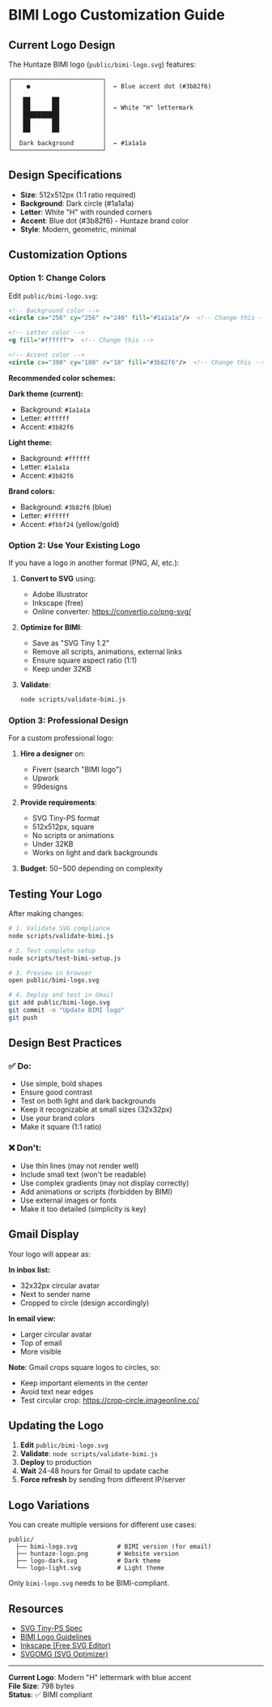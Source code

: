 # BIMI Logo Customization Guide

## Current Logo Design

The Huntaze BIMI logo (`public/bimi-logo.svg`) features:

```
┌─────────────────────────┐
│    ●                    │  ← Blue accent dot (#3b82f6)
│                         │
│   ██      ██            │
│   ██      ██            │  ← White "H" lettermark
│   ██████████            │
│   ██      ██            │
│   ██      ██            │
│                         │
│  Dark background        │  ← #1a1a1a
└─────────────────────────┘
```

## Design Specifications

- **Size**: 512x512px (1:1 ratio required)
- **Background**: Dark circle (#1a1a1a)
- **Letter**: White "H" with rounded corners
- **Accent**: Blue dot (#3b82f6) - Huntaze brand color
- **Style**: Modern, geometric, minimal

## Customization Options

### Option 1: Change Colors

Edit `public/bimi-logo.svg`:

```xml
<!-- Background color -->
<circle cx="256" cy="256" r="240" fill="#1a1a1a"/>  <!-- Change this -->

<!-- Letter color -->
<g fill="#ffffff">  <!-- Change this -->

<!-- Accent color -->
<circle cx="390" cy="180" r="18" fill="#3b82f6"/>  <!-- Change this -->
```

**Recommended color schemes:**

**Dark theme (current):**
- Background: `#1a1a1a`
- Letter: `#ffffff`
- Accent: `#3b82f6`

**Light theme:**
- Background: `#ffffff`
- Letter: `#1a1a1a`
- Accent: `#3b82f6`

**Brand colors:**
- Background: `#3b82f6` (blue)
- Letter: `#ffffff`
- Accent: `#fbbf24` (yellow/gold)

### Option 2: Use Your Existing Logo

If you have a logo in another format (PNG, AI, etc.):

1. **Convert to SVG** using:
   - Adobe Illustrator
   - Inkscape (free)
   - Online converter: https://convertio.co/png-svg/

2. **Optimize for BIMI**:
   - Save as "SVG Tiny 1.2"
   - Remove all scripts, animations, external links
   - Ensure square aspect ratio (1:1)
   - Keep under 32KB

3. **Validate**:
   ```bash
   node scripts/validate-bimi.js
   ```

### Option 3: Professional Design

For a custom professional logo:

1. **Hire a designer** on:
   - Fiverr (search "BIMI logo")
   - Upwork
   - 99designs

2. **Provide requirements**:
   - SVG Tiny-PS format
   - 512x512px, square
   - No scripts or animations
   - Under 32KB
   - Works on light and dark backgrounds

3. **Budget**: $50-$500 depending on complexity

## Testing Your Logo

After making changes:

```bash
# 1. Validate SVG compliance
node scripts/validate-bimi.js

# 2. Test complete setup
node scripts/test-bimi-setup.js

# 3. Preview in browser
open public/bimi-logo.svg

# 4. Deploy and test in Gmail
git add public/bimi-logo.svg
git commit -m "Update BIMI logo"
git push
```

## Design Best Practices

### ✅ Do:
- Use simple, bold shapes
- Ensure good contrast
- Test on both light and dark backgrounds
- Keep it recognizable at small sizes (32x32px)
- Use your brand colors
- Make it square (1:1 ratio)

### ❌ Don't:
- Use thin lines (may not render well)
- Include small text (won't be readable)
- Use complex gradients (may not display correctly)
- Add animations or scripts (forbidden by BIMI)
- Use external images or fonts
- Make it too detailed (simplicity is key)

## Gmail Display

Your logo will appear as:

**In inbox list:**
- 32x32px circular avatar
- Next to sender name
- Cropped to circle (design accordingly)

**In email view:**
- Larger circular avatar
- Top of email
- More visible

**Note**: Gmail crops square logos to circles, so:
- Keep important elements in the center
- Avoid text near edges
- Test circular crop: https://crop-circle.imageonline.co/

## Updating the Logo

1. **Edit** `public/bimi-logo.svg`
2. **Validate**: `node scripts/validate-bimi.js`
3. **Deploy** to production
4. **Wait** 24-48 hours for Gmail to update cache
5. **Force refresh** by sending from different IP/server

## Logo Variations

You can create multiple versions for different use cases:

```
public/
  ├── bimi-logo.svg           # BIMI version (for email)
  ├── huntaze-logo.png        # Website version
  ├── logo-dark.svg           # Dark theme
  └── logo-light.svg          # Light theme
```

Only `bimi-logo.svg` needs to be BIMI-compliant.

## Resources

- [SVG Tiny-PS Spec](https://www.w3.org/TR/SVGTiny12/)
- [BIMI Logo Guidelines](https://bimigroup.org/creating-bimi-svg-logo-files/)
- [Inkscape (Free SVG Editor)](https://inkscape.org/)
- [SVGOMG (SVG Optimizer)](https://jakearchibald.github.io/svgomg/)

---

**Current Logo**: Modern "H" lettermark with blue accent  
**File Size**: 798 bytes  
**Status**: ✅ BIMI compliant
